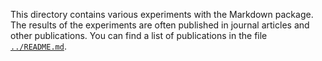 This directory contains various experiments with the Markdown package.
The results of the experiments are often published in journal articles
and other publications. You can find a list of publications in the file
[`../README.md`][1].

 [1]: ../README.md#further-information
